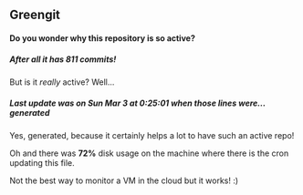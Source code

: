 ## Greengit

#### Do you wonder why this repository is so active?

##### After all it has 811 commits!

But is it *really* active? Well...

##### Last update was on Sun Mar 3 at 0:25:01 when those lines were... generated

Yes, generated, because it certainly helps a lot to have such an active repo!

Oh and there was **72%** disk usage on the machine
where there is the cron updating this file.

Not the best way to monitor a VM in the cloud but it works! :)
